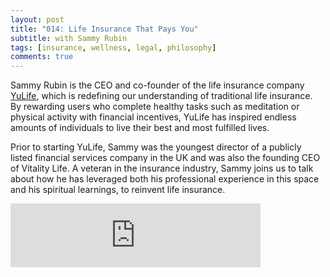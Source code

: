 ```yaml
---
layout: post
title: "014: Life Insurance That Pays You"
subtitle: with Sammy Rubin
tags: [insurance, wellness, legal, philosophy]
comments: true
---
```


Sammy Rubin is the CEO and co-founder of the life insurance company [YuLife](https://www.yulife.com/), which is redefining our understanding of traditional life insurance. By rewarding users who complete healthy tasks such as meditation or physical activity with financial incentives, YuLife has inspired endless amounts of individuals to live their best and most fulfilled lives.

Prior to starting YuLife, Sammy was the youngest director of a publicly listed financial services company in the UK and was also the founding CEO of Vitality Life. A veteran in the insurance industry, Sammy joins us to talk about how he has leveraged both his professional experience in this space and his spiritual learnings, to reinvent life insurance.

<iframe src="https://anchor.fm/herethefuture/embed/episodes/014-Life-Insurance-That-Pays-You---Sammy-Rubin-ep396o" height="102px" width="400px" frameborder="0" scrolling="no"></iframe>